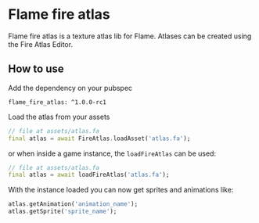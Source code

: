 # Flame fire atlas

Flame fire atlas is a texture atlas lib for Flame. Atlases can be created using the Fire Atlas Editor.

## How to use

Add the dependency on your pubspec

```
flame_fire_atlas: ^1.0.0-rc1
```

Load the atlas from your assets

```dart
// file at assets/atlas.fa
final atlas = await FireAtlas.loadAsset('atlas.fa');
```

or when inside a game instance, the `loadFireAtlas` can be used:

```dart
// file at assets/atlas.fa
final atlas = await loadFireAtlas('atlas.fa');
```

With the instance loaded you can now get sprites and animations like:

```dart
atlas.getAnimation('animation_name');
atlas.getSprite('sprite_name');
```
